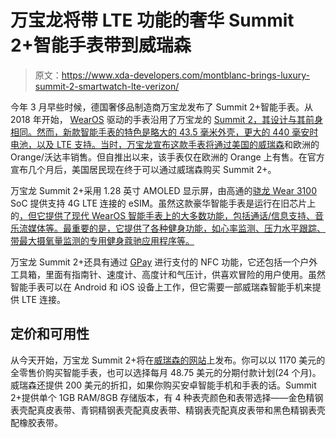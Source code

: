 # 万宝龙将带 LTE 功能的奢华 Summit 2+智能手表带到威瑞森

> 原文：<https://www.xda-developers.com/montblanc-brings-luxury-summit-2-smartwatch-lte-verizon/>

今年 3 月早些时候，德国奢侈品制造商万宝龙发布了 Summit 2+智能手表。从 2018 年开始， [WearOS](https://www.xda-developers.com/tag/google-wear-os/) 驱动的手表沿用了万宝龙的 [Summit 2，其设计与其前身相同。然而，新款智能手表的特色是略大的 43.5 毫米外壳，更大的 440 毫安时电池，以及 LTE 支持。当时，万宝龙宣布这款手表将通过美国的](https://www.xda-developers.com/qualcomm-snapdragon-wear-3100-wear-os-smartwatch/)[威瑞森](https://www.xda-developers.com/tag/verizon/)和欧洲的 Orange/沃达丰销售。但自推出以来，该手表仅在欧洲的 Orange 上有售。在官方宣布几个月后，美国居民现在终于可以通过威瑞森购买 Summit 2+。

万宝龙 Summit 2+采用 1.28 英寸 AMOLED 显示屏，由高通的[骁龙 Wear 3100](https://www.xda-developers.com/tag/qualcomm-snapdragon-wear-3100/) SoC 提供支持 4G LTE 连接的 eSIM。虽然这款豪华智能手表是运行在旧芯片上的[，但它提供了现代 WearOS 智能手表上的大多数功能，包括通话/信息支持、音乐流媒体等。最重要的是，它提供了各种健身功能，如心率监测、压力水平跟踪、带最大摄氧量监测的专用健身蔻驰应用程序等。](https://www.xda-developers.com/tag/qualcomm-snapdragon-4100/)

万宝龙 Summit 2+还具有通过 [GPay](https://www.xda-developers.com/tag/google-payapp/) 进行支付的 NFC 功能，它还包括一个户外工具箱，里面有指南针、速度计、高度计和气压计，供喜欢冒险的用户使用。虽然智能手表可以在 Android 和 iOS 设备上工作，但它需要一部威瑞森智能手机来提供 LTE 连接。

## 定价和可用性

从今天开始，万宝龙 Summit 2+将在[威瑞森的网站](https://www.anrdoezrs.net/links/100122946/type/dlg/sid/UUxdaUeUpU30592/https://www.verizon.com/connected-smartwatches/montblanc-summit-2-plus/#specsHeading)上发布。你可以以 1170 美元的全零售价购买智能手表，也可以选择每月 48.75 美元的分期付款计划(24 个月)。威瑞森还提供 200 美元的折扣，如果你购买安卓智能手机和手表的话。Summit 2+提供单个 1GB RAM/8GB 存储版本，有 4 种表壳颜色和表带选择——金色精钢表壳配真皮表带、青铜精钢表壳配真皮表带、精钢表壳配真皮表带和黑色精钢表壳配橡胶表带。